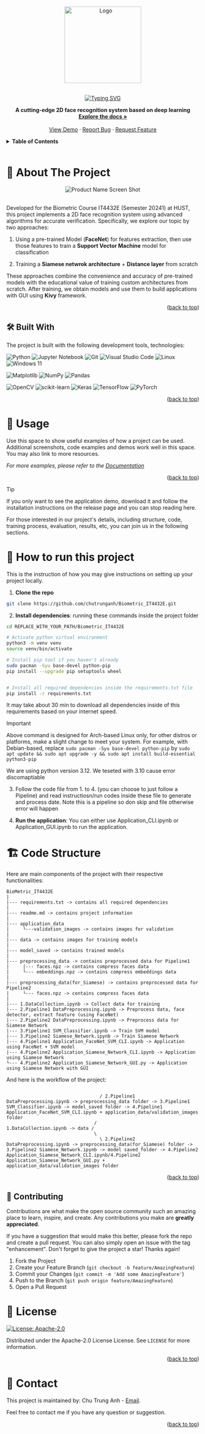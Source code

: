 
<a id="readme-top"></a>


<!-- PROJECT SHIELDS, for these shield-url, view shields.io for more options -->
<!-- [![MIT License][license-shield]][license-url] -->
<!-- [![LinkedIn][linkedin-shield]][linkedin-url] -->


<!-- PROJECT LOGO -->
<br />
<div align="center">
    <img src="assets/images/appIcon.png" alt="Logo" width="200" height="200">
</div>

<br />

<div align="center">

[![Typing SVG](https://readme-typing-svg.herokuapp.com?font=Fira+Code&weight=700&size=30&pause=1000&color=36D253&center=true&width=440&lines=VerifyMe)](https://git.io/typing-svg)

</div>

<div>

  <p align="center">
    <b>A cutting-edge 2D face recognition system based on deep learning</b>
    <br />
    <a href="https://github.com/othneildrew/Best-README-Template"><strong>Explore the docs »</strong></a>
    <br />
    <br />
    <a href="https://github.com/othneildrew/Best-README-Template">View Demo</a>
    ·
    <a href="https://github.com/othneildrew/Best-README-Template/issues/new?labels=bug&template=bug-report---.md">Report Bug</a>
    ·
    <a href="https://github.com/othneildrew/Best-README-Template/issues/new?labels=enhancement&template=feature-request---.md">Request Feature</a>
  </p>
</div>



<!-- TABLE OF CONTENTS -->
<details>
  <summary><b>Table of Contents</b></summary>
  <ol>
    <li>
      <a href="#about-the-project">About The Project</a>
      <ul>
        <li><a href="#built-with">Built With</a></li>
      </ul>
    </li>
    <li>
      <a href="#getting-started">Getting Started</a>
      <ul>
        <li><a href="#prerequisites">Prerequisites</a></li>
        <li><a href="#installation">Installation</a></li>
      </ul>
    </li>
    <li><a href="#usage">Usage</a></li>
    <li><a href="#roadmap">Roadmap</a></li>
    <li><a href="#contributing">Contributing</a></li>
    <li><a href="#license">License</a></li>
    <li><a href="#contact">Contact</a></li>
    <li><a href="#acknowledgments">Acknowledgments</a></li>
  </ol>
</details>


<br />



<!-- ABOUT THE PROJECT -->
# 📝 About The Project 

<div align="center">
    <img src="assets/images/demoUI.png" alt="Product Name Screen Shot">
</div>

<br />


Developed for the Biometric Course IT4432E (Semester 20241) at HUST, this project implements a 2D face recognition system using advanced algorithms for accurate verification. Specifically, we explore our topic by two approaches:

1. Using a pre-trained Model (**FaceNet**) for features extraction, then use those features to train a **Support Vector Machine** model for classification

2. Training a **Siamese netwrok architecture**  + **Distance layer** from scratch

These approaches combine the convenience and accuracy of pre-trained models with the educational value of 
training custom architectures from scratch. After training, we obtain models and use them to build applications with GUI using **Kivy** framework.
<p align="right">(<a href="#readme-top">back to top</a>)</p>


## 🛠️ Built With

The project is built with the following development tools, technologies:

![Python](https://img.shields.io/badge/python-3670A0?style=for-the-badge&logo=python&logoColor=ffdd54)
![Jupyter Notebook](https://img.shields.io/badge/jupyter-%23FA0F00.svg?style=for-the-badge&logo=jupyter&logoColor=white)
![Git](https://img.shields.io/badge/git-%23F05033.svg?style=for-the-badge&logo=git&logoColor=white)
![Visual Studio Code](https://img.shields.io/badge/Visual%20Studio%20Code-0078d7.svg?style=for-the-badge&logo=visual-studio-code&logoColor=white)
![Linux](https://img.shields.io/badge/Linux-FCC624?style=for-the-badge&logo=linux&logoColor=black)
![Windows 11](https://img.shields.io/badge/Windows%2011-%230079d5.svg?style=for-the-badge&logo=Windows%2011&logoColor=white)


![Matplotlib](https://img.shields.io/badge/Matplotlib-%23ffffff.svg?style=for-the-badge&logo=Matplotlib&logoColor=black)
![NumPy](https://img.shields.io/badge/numpy-%23013243.svg?style=for-the-badge&logo=numpy&logoColor=white)
![Pandas](https://img.shields.io/badge/pandas-%23150458.svg?style=for-the-badge&logo=pandas&logoColor=white)

![OpenCV](https://img.shields.io/badge/opencv-%23white.svg?style=for-the-badge&logo=opencv&logoColor=white)
![scikit-learn](https://img.shields.io/badge/scikit--learn-%23F7931E.svg?style=for-the-badge&logo=scikit-learn&logoColor=white)
![Keras](https://img.shields.io/badge/Keras-%23D00000.svg?style=for-the-badge&logo=Keras&logoColor=white)
![TensorFlow](https://img.shields.io/badge/TensorFlow-%23FF6F00.svg?style=for-the-badge&logo=TensorFlow&logoColor=white)
![PyTorch](https://img.shields.io/badge/PyTorch-%23EE4C2C.svg?style=for-the-badge&logo=PyTorch&logoColor=white)




<p align="right">(<a href="#readme-top">back to top</a>)</p>


<!-- USAGE EXAMPLES -->
# 📖 Usage

Use this space to show useful examples of how a project can be used. Additional screenshots, code examples and demos work well in this space. You may also link to more resources.

_For more examples, please refer to the [Documentation](https://example.com)_

<p align="right">(<a href="#readme-top">back to top</a>)</p>



> [!TIP]
> If you only want to see the application demo, download it and follow the installation instructions on the release page and you can stop reading here.

For those interested in our project's details, including structure, code, training process, evaluation, results, etc, you can join us in the following sections.




<!-- GETTING STARTED -->
# 🚀 How to run this project

This is the instruction of how you may give instructions on setting up your project locally.

1. **Clone the repo**
```bash
git clone https://github.com/chutrunganh/Biometric_IT4432E.git
```

2. **Install dependencies**: running these commands inside the project folder

```bash
cd REPLACE_WITH_YOUR_PATH/Biometric_IT4432E

# Activate python virtual environment
python3 -m venv venv
source venv/bin/activate

# Install pip tool if you haven't already
sudo pacman -Syu base-devel python-pip
pip install --upgrade pip setuptools wheel


# Install all required dependencies inside the requirements.txt file
pip install -r requirements.txt
```

It may take about 30 min to download all dependencies inside  of this requirements based on your internet speed.


> [!IMPORTANT]  
> Above command is designed for Arch-based Linux only, for other distros or platforms, make a slight change to meet your system. For example, with Debian-based, replace `sudo pacman -Syu base-devel python-pip` by `sudo apt update && sudo apt upgrade -y && sudo apt install build-essential python3-pip`

We are using python version 3.12. We teseted with 3.10 cause error discomaptiable

3. Follow the code file from 1. to 4. (you can choose to just follow a Pipeline) and read instructiosn/run codes inside these file to generate and process date. Note this is a pipeline so don skip and file otherwise error will happen

3. **Run the application**: 
You can either use Application_CLI.ipynb or Application_GUI.ipynb to run the application.


# 🏗️ Code Structure 

Here are main components of the project with their respective functionalities:

```plain text
BioMetric_IT4432E
|
|--- requirements.txt -> contains all required dependencies
|
|--- readme.md -> contains project information
|
|--- application_data
|     └---validation_images -> contains images for validation
|      
|--- data -> contains images for training models
|
|--- model_saved -> contains trained models
|
|--- preprocessing_data -> contains preprocessed data for Pipeline1
|     |--- faces.npz -> contains compress faces data
|     └--- embeddings.npz -> contains compress embeddings data
|
|--- preprocessing_data(for_Siamese) -> contains preprocessed data for Pipeline2
|     └--- faces.npz -> contains compress faces data
|
|--- 1.DataCollection.ipynb -> Collect data for training
|--- 2.Pipeline1 DataPreprocessing.ipynb -> Preprocess data, face detector, extract feature (using FaceNet)
|--- 2.Pipeline2 DataPreprocessing.ipynb -> Preprocess data for Siamese Network
|--- 3.Pipeline1 SVM_Classifier.ipynb -> Train SVM model
|--- 3.Pipeline2 Siamese_Network.ipynb -> Train Siamese Network
|--- 4.Pipeline1 Application_FaceNet_SVM_CLI.ipynb -> Application using FaceNet + SVM model
|--- 4.Pipeline2 Application_Siamese_Network_CLI.ipynb -> Application using Siamese Network
└--- 4.Pipeline2 Application_Siamese_Network_GUI.py -> Application using Siamese Network with GUI

```

And here is the workflow of the project:

```plain text

                                  / 2.Pipeline1 DataPreprocessing.ipynb -> preprocessing_data folder -> 3.Pipeline1 SVM_Classifier.ipynb -> model_saved folder -> 4.Pipeline1 Application_FaceNet_SVM_CLI.ipynb + application_data/validation_images folder
                                /
1.DataCollection.ipynb -> data /
                                \
                                  \ 2.Pipeline2 DataPreprocessing.ipynb -> preprocessing_data(for_Siamese) folder -> 3.Pipeline2 Siamese_Network.ipynb -> model saved_folder -> 4.Pipeline2 Application_Siamese_Network_CLI.ipynb/4.Pipeline2 Application_Siamese_Network_GUI.py + application_data/validation_images folder
```

<p align="right">(<a href="#readme-top">back to top</a>)</p>

<!-- CONTRIBUTING -->
## 🤝 Contributing

Contributions are what make the open source community such an amazing place to learn, inspire, and create. Any contributions you make are **greatly appreciated**.

If you have a suggestion that would make this better, please fork the repo and create a pull request. You can also simply open an issue with the tag "enhancement".
Don't forget to give the project a star! Thanks again!

1. Fork the Project
2. Create your Feature Branch (`git checkout -b feature/AmazingFeature`)
3. Commit your Changes (`git commit -m 'Add some AmazingFeature'`)
4. Push to the Branch (`git push origin feature/AmazingFeature`)
5. Open a Pull Request


<!-- LICENSE -->
# 📜 License

[![License: Apache-2.0](https://img.shields.io/badge/License-%20Apache%202.0-red)](https://www.apache.org/licenses/LICENSE-2.0)


Distributed under the Apache-2.0 License License. See `LICENSE` for more information.

<p align="right">(<a href="#readme-top">back to top</a>)</p>



<!-- CONTACT -->
# 📧 Contact

This project is maintained by: Chu Trung Anh - [Email](mailto:chutrunganh04@gmail.com).

Feel free to contact me if you have any question or suggestion.

<p align="right">(<a href="#readme-top">back to top</a>)</p>
